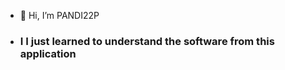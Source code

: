 - 👋 Hi, I’m PANDI22P
-  ### I I just learned to understand the software from this application 

<!---

[/](https://images.app.goo.gl/sUMuiF1pX5rcufJg7)/main/assets/images/electrocat.png
